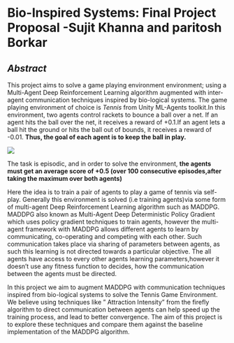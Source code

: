 # Bio-Inspired Systems: Final Project Proposal -Sujit Khanna and paritosh Borkar<br/>
## *Abstract*<br/>
This project aims to solve a game playing environment environment; using a Multi-Agent Deep Reinforcement Learning algorithm augmented with inter-agent communication techniques inspired by bio-logical systems. The game playing environment of choice is *Tennis* from Unity ML-Agents toolkit.In this environment, two agents control rackets to bounce a ball over a net. If an agent hits the ball over the net, it receives a reward of +0.1.If an agent lets a ball hit the ground or hits the ball out of bounds, it receives a reward of -0.01. **Thus, the goal of each agent is to keep the ball in play.**

<img src="https://user-images.githubusercontent.com/10624937/42135623-e770e354-7d12-11e8-998d-29fc74429ca2.gif">

The task is episodic, and in order to solve the environment, **the agents must get an average score of +0.5 (over 100 consecutive episodes,after taking the maximum over both agents)**

Here the idea is to train a pair of agents to play a game of tennis via self-play. Generally this environment is solved (i.e training agents)via some form of multi-agent Deep Reinforcement Learning algorithm such as MADDPG. MADDPG also known as Multi-Agent Deep Deterministic Policy Gradient which uses policy gradient techniques to train agents, however the multi-agent framework with MADDPG allows different agents to learn by communicating, co-operating and competing with each other. Such communication takes place via sharing of parameters between agents, as such this learning is not directed towards a particular objective. The all agents have access to every other agents learning parameters,however it doesn’t use  any fitness function to decides, how the communication between the agents must be directed.

In this project we aim to augment MADDPG with communication techniques inspired from bio-logical systems to solve the Tennis Game Environment. We believe using techniques like ” Attraction Intensity” from the firefly algorithm to direct communication between agents can help speed up the training process, and lead to better convergence. The aim of this project is to explore these techniques and compare them against the baseline implementation of the MADDPG algorithm.
